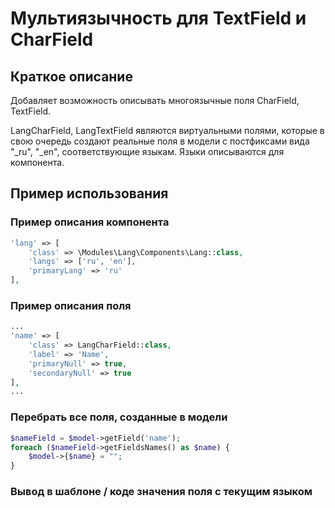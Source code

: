 # Мультиязычность для TextField и CharField

## Краткое описание

Добавляет возможность описывать многоязычные поля CharField, TextField.

LangCharField, LangTextField являются виртуальными полями, которые в 
свою очередь создают реальные поля в модели с постфиксами вида 
"_ru", "_en", соответствующие языкам. Языки описываются для компонента.


## Пример использования

### Пример описания компонента

```php
'lang' => [
    'class' => \Modules\Lang\Components\Lang::class,
    'langs' => ['ru', 'en'],
    'primaryLang' => 'ru'
],
```

### Пример описания поля

```php
...
'name' => [
    'class' => LangCharField::class,
    'label' => 'Name',
    'primaryNull' => true,
    'secondaryNull' => true
],
...
```

### Перебрать все поля, созданные в модели

```php
$nameField = $model->getField('name');
foreach ($nameField->getFieldsNames() as $name) {
    $model->{$name} = "";
}
```

### Вывод в шаблоне / коде значения поля с текущим языком

